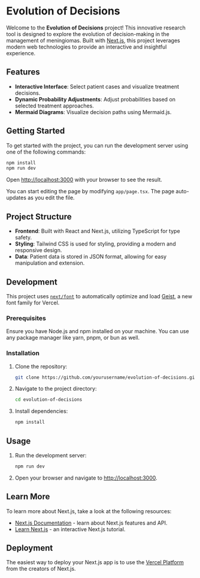 # Evolution of Decisions

Welcome to the **Evolution of Decisions** project! This innovative research tool is designed to explore the evolution of decision-making in the management of meningiomas. Built with [Next.js](https://nextjs.org), this project leverages modern web technologies to provide an interactive and insightful experience.

## Features

- **Interactive Interface**: Select patient cases and visualize treatment decisions.
- **Dynamic Probability Adjustments**: Adjust probabilities based on selected treatment approaches.
- **Mermaid Diagrams**: Visualize decision paths using Mermaid.js.

## Getting Started

To get started with the project, you can run the development server using one of the following commands:

```bash
npm install
npm run dev
```

Open [http://localhost:3000](http://localhost:3000) with your browser to see the result.

You can start editing the page by modifying `app/page.tsx`. The page auto-updates as you edit the file.

## Project Structure

- **Frontend**: Built with React and Next.js, utilizing TypeScript for type safety.
- **Styling**: Tailwind CSS is used for styling, providing a modern and responsive design.
- **Data**: Patient data is stored in JSON format, allowing for easy manipulation and extension.

## Development

This project uses [`next/font`](https://nextjs.org/docs/app/building-your-application/optimizing/fonts) to automatically optimize and load [Geist](https://vercel.com/font), a new font family for Vercel.

### Prerequisites

Ensure you have Node.js and npm installed on your machine. You can use any package manager like yarn, pnpm, or bun as well.

### Installation

1. Clone the repository:
   ```bash
   git clone https://github.com/yourusername/evolution-of-decisions.git
   ```
2. Navigate to the project directory:
   ```bash
   cd evolution-of-decisions
   ```
3. Install dependencies:
   ```bash
   npm install
   ```

## Usage

1. Run the development server:
   ```bash
   npm run dev
   ```
2. Open your browser and navigate to [http://localhost:3000](http://localhost:3000).

## Learn More

To learn more about Next.js, take a look at the following resources:

- [Next.js Documentation](https://nextjs.org/docs) - learn about Next.js features and API.
- [Learn Next.js](https://nextjs.org/learn) - an interactive Next.js tutorial.

## Deployment

The easiest way to deploy your Next.js app is to use the [Vercel Platform](https://vercel.com/new?utm_medium=default-template&filter=next.js&utm_source=create-next-app&utm_campaign=create-next-app-readme) from the creators of Next.js.
